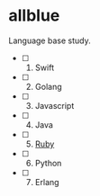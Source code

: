 # allblue
Language base study.

- [ ] 1. Swift  
- [ ] 2. Golang  
- [ ] 3. Javascript  
- [ ] 4. Java  
- [ ] 5. [Ruby](ruby/base.md)
- [ ] 6. Python  
- [ ] 7. Erlang  



